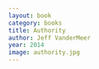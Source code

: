 ```yaml
---
layout: book
category: books
title: Authority
author: Jeff VanderMeer
year: 2014
image: authority.jpg
---
```

